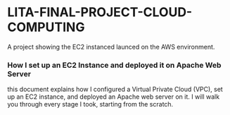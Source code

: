 # LITA-FINAL-PROJECT-CLOUD-COMPUTING
 A project showing the EC2 instanced launced on the AWS environment.
 ### How I set up an EC2 Instance and deployed it on Apache Web Server 
 this document explains how I configured a Virtual Private Cloud (VPC), set up an EC2 instance, and deployed an Apache web server on it. I will walk you through every stage I took, starting from the scratch.
